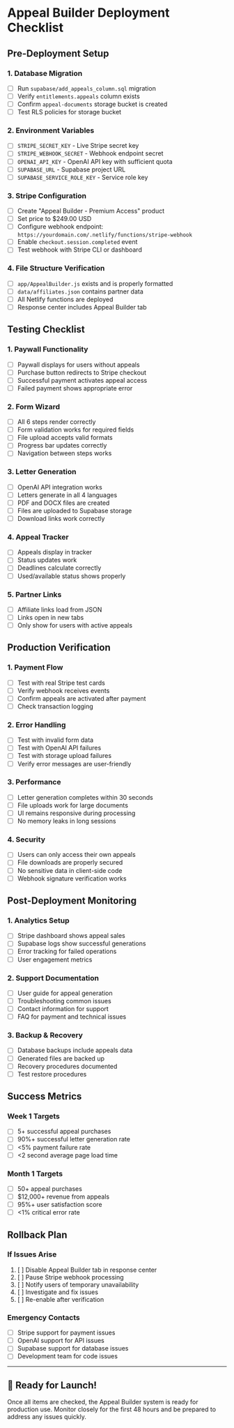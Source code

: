# Appeal Builder Deployment Checklist

## Pre-Deployment Setup

### 1. Database Migration
- [ ] Run `supabase/add_appeals_column.sql` migration
- [ ] Verify `entitlements.appeals` column exists
- [ ] Confirm `appeal-documents` storage bucket is created
- [ ] Test RLS policies for storage bucket

### 2. Environment Variables
- [ ] `STRIPE_SECRET_KEY` - Live Stripe secret key
- [ ] `STRIPE_WEBHOOK_SECRET` - Webhook endpoint secret
- [ ] `OPENAI_API_KEY` - OpenAI API key with sufficient quota
- [ ] `SUPABASE_URL` - Supabase project URL
- [ ] `SUPABASE_SERVICE_ROLE_KEY` - Service role key

### 3. Stripe Configuration
- [ ] Create "Appeal Builder - Premium Access" product
- [ ] Set price to $249.00 USD
- [ ] Configure webhook endpoint: `https://yourdomain.com/.netlify/functions/stripe-webhook`
- [ ] Enable `checkout.session.completed` event
- [ ] Test webhook with Stripe CLI or dashboard

### 4. File Structure Verification
- [ ] `app/AppealBuilder.js` exists and is properly formatted
- [ ] `data/affiliates.json` contains partner data
- [ ] All Netlify functions are deployed
- [ ] Response center includes Appeal Builder tab

## Testing Checklist

### 1. Paywall Functionality
- [ ] Paywall displays for users without appeals
- [ ] Purchase button redirects to Stripe checkout
- [ ] Successful payment activates appeal access
- [ ] Failed payment shows appropriate error

### 2. Form Wizard
- [ ] All 6 steps render correctly
- [ ] Form validation works for required fields
- [ ] File upload accepts valid formats
- [ ] Progress bar updates correctly
- [ ] Navigation between steps works

### 3. Letter Generation
- [ ] OpenAI API integration works
- [ ] Letters generate in all 4 languages
- [ ] PDF and DOCX files are created
- [ ] Files are uploaded to Supabase storage
- [ ] Download links work correctly

### 4. Appeal Tracker
- [ ] Appeals display in tracker
- [ ] Status updates work
- [ ] Deadlines calculate correctly
- [ ] Used/available status shows properly

### 5. Partner Links
- [ ] Affiliate links load from JSON
- [ ] Links open in new tabs
- [ ] Only show for users with active appeals

## Production Verification

### 1. Payment Flow
- [ ] Test with real Stripe test cards
- [ ] Verify webhook receives events
- [ ] Confirm appeals are activated after payment
- [ ] Check transaction logging

### 2. Error Handling
- [ ] Test with invalid form data
- [ ] Test with OpenAI API failures
- [ ] Test with storage upload failures
- [ ] Verify error messages are user-friendly

### 3. Performance
- [ ] Letter generation completes within 30 seconds
- [ ] File uploads work for large documents
- [ ] UI remains responsive during processing
- [ ] No memory leaks in long sessions

### 4. Security
- [ ] Users can only access their own appeals
- [ ] File downloads are properly secured
- [ ] No sensitive data in client-side code
- [ ] Webhook signature verification works

## Post-Deployment Monitoring

### 1. Analytics Setup
- [ ] Stripe dashboard shows appeal sales
- [ ] Supabase logs show successful generations
- [ ] Error tracking for failed operations
- [ ] User engagement metrics

### 2. Support Documentation
- [ ] User guide for appeal generation
- [ ] Troubleshooting common issues
- [ ] Contact information for support
- [ ] FAQ for payment and technical issues

### 3. Backup & Recovery
- [ ] Database backups include appeals data
- [ ] Generated files are backed up
- [ ] Recovery procedures documented
- [ ] Test restore procedures

## Success Metrics

### Week 1 Targets
- [ ] 5+ successful appeal purchases
- [ ] 90%+ successful letter generation rate
- [ ] <5% payment failure rate
- [ ] <2 second average page load time

### Month 1 Targets
- [ ] 50+ appeal purchases
- [ ] $12,000+ revenue from appeals
- [ ] 95%+ user satisfaction score
- [ ] <1% critical error rate

## Rollback Plan

### If Issues Arise
1. [ ] Disable Appeal Builder tab in response center
2. [ ] Pause Stripe webhook processing
3. [ ] Notify users of temporary unavailability
4. [ ] Investigate and fix issues
5. [ ] Re-enable after verification

### Emergency Contacts
- [ ] Stripe support for payment issues
- [ ] OpenAI support for API issues
- [ ] Supabase support for database issues
- [ ] Development team for code issues

---

## 🚀 Ready for Launch!

Once all items are checked, the Appeal Builder system is ready for production use. Monitor closely for the first 48 hours and be prepared to address any issues quickly.
